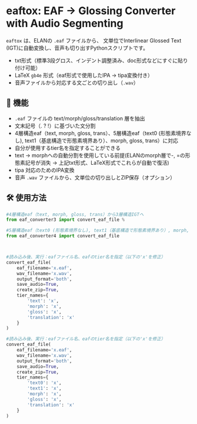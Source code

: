 # eaftox: EAF → Glossing Converter with Audio Segmenting

`eaftox` は、ELANの `.eaf` ファイルから、 文単位でInterlinear Glossed Text (IGT)に自動変換し、音声も切り出すPythonスクリプトです。

- txt形式（標準3段グロス、インデント調整済み、doc形式などにすぐに貼り付け可能）
- LaTeX `gb4e` 形式（eaf形式で使用したIPA → tipa変換付き）
- 音声ファイルから対応する文ごとの切り出し（`.wav`）

## 🚀 機能

- `.eaf` ファイルの text/morph/gloss/translation 層を抽出
- 文末記号（. ? !）に基づいた文分割
- 4層構造eaf（text, morph, gloss, trans）、5層構造eaf（text0 (形態素境界なし), text1（基底構造で形態素境界あり）、morph, gloss, trans）に対応
- 自分が使用するtier名を指定することができる
- text -> morphへの自動分割を使用している前提(ELANのmorph層で-, =の形態素記号が消失 -> 上記txt形式、LaTeX形式でこれらが自動で復活)
- tipa 対応のためのIPA変換
- 音声 `.wav` ファイルから、文単位の切り出しとZIP保存（オプション）

## 🛠️ 使用方法

```python
#4層構造eaf（text, morph, gloss, trans）から3層構造IGTへ
from eaf_converter3 import convert_eaf_file %

#5層構造eaf（text0 (形態素境界なし), text1（基底構造で形態素境界あり）, morph, gloss, trans）から4層構造IGTへ
from eaf_converter4 import convert_eaf_file 



#読み込み後、実行：eafファイル名、eafのtier名を指定（以下の'x'を修正）
convert_eaf_file(
    eaf_filename='x.eaf',
    wav_filename='x.wav',
    output_format='both',
    save_audio=True,
    create_zip=True,
    tier_names={
        'text': 'x',
        'morph': 'x',
        'gloss': 'x',
        'translation': 'x'
    }
)

#読み込み後、実行：eafファイル名、eafのtier名を指定（以下の'x'を修正）
convert_eaf_file(
    eaf_filename='x.eaf',
    wav_filename='x.wav',
    output_format='both',
    save_audio=True,
    create_zip=True,
    tier_names={
        'text0': 'x',
        'text1': 'x',
        'morph': 'x',
        'gloss': 'x',
        'translation': 'x'
    }
)

